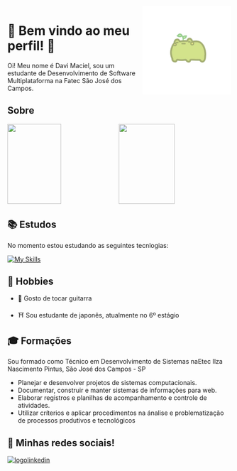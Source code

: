 <img src="sapofofo.png" alt="logosapo" align="right" height="200em"/>

# 🎃 Bem vindo ao meu perfil! 🎃

Oi! Meu nome é Davi Maciel, sou um estudante de Desenvolvimento de Software Multiplataforma na Fatec São José dos Campos.

## Sobre

<p>
<img height="180em" width="49%" src="https://github-readme-stats.vercel.app/api/top-langs/?username=DfMaciel&layout=compact&langs_count=15&theme=ocean_dark&title_color=92D534" /> 
<img height="180em" width="50%" src="https://github-readme-stats.vercel.app/api?username=DfMaciel&show_icons=true&theme=ocean_dark" />
</p>

## 📚 Estudos

No momento estou estudando as seguintes tecnlogias:

[![My Skills](https://skillicons.dev/icons?i=js,html,css,flask,aws,figma,linux,python,bootstrap,docker,git,mysql,php,java,spring,mongo,typescript,nodejs)](https://skillicons.dev)

## 🎨 Hobbies

* 🎸 Gosto de tocar guitarra

* ⛩️ Sou estudante de japonês, atualmente no 6º estágio

## 🎓 Formações

Sou formado como Técnico em Desenvolvimento de Sistemas naEtec Ilza Nascimento Pintus, São José dos Campos - SP

* Planejar e desenvolver projetos de sistemas computacionais.
* Documentar, construir e manter sistemas de informações para web.
* Elaborar registros e planilhas de acompanhamento e controle de atividades.
* Utilizar críterios e aplicar procedimentos na ánalise e problematização de processos produtivos e tecnológicos

## 📸 Minhas redes sociais!

<a href="https://www.linkedin.com/in/dfmaciel"> <img src="https://img.shields.io/badge/LinkedIn-0077B5?style=for-the-badge&logo=linkedin&logoColor=white" alt="logolinkedin"/> </a>


<!--
**DfMaciel/dfmaciel** is a ✨ _special_ ✨ repository because its `README.md` (this file) appears on your GitHub profile.

Here are some ideas to get you started:

- 🔭 I’m currently working on ...
- 🌱 I’m currently learning ...
- 👯 I’m looking to collaborate on ...
- 🤔 I’m looking for help with ...
- 💬 Ask me about ...
- 📫 How to reach me: ...
- 😄 Pronouns: ...
- ⚡ Fun fact: ...
-->
